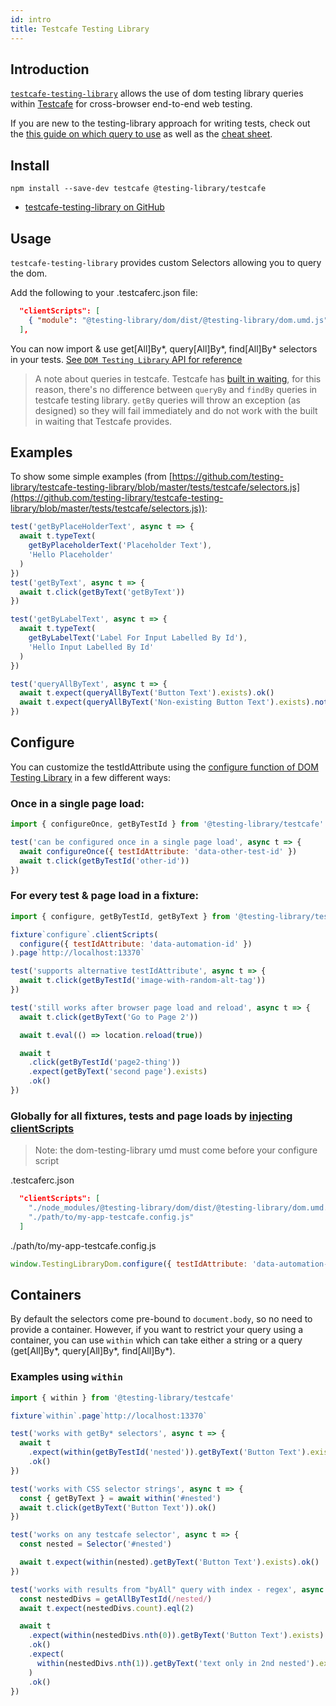 ```yaml
---
id: intro
title: Testcafe Testing Library
---
```


## Introduction

[`testcafe-testing-library`][gh] allows the use of dom testing library queries
within [Testcafe](https://devexpress.github.io/testcafe/) for cross-browser
end-to-end web testing.

If you are new to the testing-library approach for writing tests, check out the
[this guide on which query to use](https://testing-library.com/docs/guide-which-query)
as well as the
[cheat sheet](https://testing-library.com/docs/dom-testing-library/cheatsheet).

## Install

```
npm install --save-dev testcafe @testing-library/testcafe
```

- [testcafe-testing-library on GitHub][gh]

## Usage

`testcafe-testing-library` provides custom Selectors allowing you to query the
dom.

Add the following to your .testcaferc.json file:

```json
  "clientScripts": [
    { "module": "@testing-library/dom/dist/@testing-library/dom.umd.js" }
  ],
```

You can now import & use get[All]By*, query[All]By*, find[All]By\* selectors in
your tests.
[See `DOM Testing Library` API for reference](dom-testing-library/api-queries.md)

> A note about queries in testcafe. Testcafe has
> [built in waiting](https://devexpress.github.io/testcafe/documentation/test-api/built-in-waiting-mechanisms.html#wait-mechanism-for-selectors),
> for this reason, there's no difference between `queryBy` and `findBy` queries
> in testcafe testing library. `getBy` queries will throw an exception (as
> designed) so they will fail immediately and do not work with the built in
> waiting that Testcafe provides.

## Examples

To show some simple examples (from
[https://github.com/testing-library/testcafe-testing-library/blob/master/tests/testcafe/selectors.js](https://github.com/testing-library/testcafe-testing-library/blob/master/tests/testcafe/selectors.js)):

```javascript
test('getByPlaceHolderText', async t => {
  await t.typeText(
    getByPlaceholderText('Placeholder Text'),
    'Hello Placeholder'
  )
})
test('getByText', async t => {
  await t.click(getByText('getByText'))
})

test('getByLabelText', async t => {
  await t.typeText(
    getByLabelText('Label For Input Labelled By Id'),
    'Hello Input Labelled By Id'
  )
})

test('queryAllByText', async t => {
  await t.expect(queryAllByText('Button Text').exists).ok()
  await t.expect(queryAllByText('Non-existing Button Text').exists).notOk()
})
```

## Configure

You can customize the testIdAttribute using the [configure function of DOM
Testing Library][config] in a few different ways:

### Once in a single page load:

```javascript
import { configureOnce, getByTestId } from '@testing-library/testcafe'

test('can be configured once in a single page load', async t => {
  await configureOnce({ testIdAttribute: 'data-other-test-id' })
  await t.click(getByTestId('other-id'))
})
```

### For every test & page load in a fixture:

```javascript
import { configure, getByTestId, getByText } from '@testing-library/testcafe'

fixture`configure`.clientScripts(
  configure({ testIdAttribute: 'data-automation-id' })
).page`http://localhost:13370`

test('supports alternative testIdAttribute', async t => {
  await t.click(getByTestId('image-with-random-alt-tag'))
})

test('still works after browser page load and reload', async t => {
  await t.click(getByText('Go to Page 2'))

  await t.eval(() => location.reload(true))

  await t
    .click(getByTestId('page2-thing'))
    .expect(getByText('second page').exists)
    .ok()
})
```

### Globally for all fixtures, tests and page loads by [injecting clientScripts][inject]

> Note: the dom-testing-library umd must come before your configure script

.testcaferc.json

```json
  "clientScripts": [
    "./node_modules/@testing-library/dom/dist/@testing-library/dom.umd.js",
    "./path/to/my-app-testcafe.config.js"
  ]
```

./path/to/my-app-testcafe.config.js

```javascript
window.TestingLibraryDom.configure({ testIdAttribute: 'data-automation-id' })
```

## Containers

By default the selectors come pre-bound to `document.body`, so no need to
provide a container. However, if you want to restrict your query using a
container, you can use `within` which can take either a string or a query
(get[All]By*, query[All]By*, find[All]By\*).

### Examples using `within`

```javascript
import { within } from '@testing-library/testcafe'

fixture`within`.page`http://localhost:13370`

test('works with getBy* selectors', async t => {
  await t
    .expect(within(getByTestId('nested')).getByText('Button Text').exists)
    .ok()
})

test('works with CSS selector strings', async t => {
  const { getByText } = await within('#nested')
  await t.click(getByText('Button Text')).ok()
})

test('works on any testcafe selector', async t => {
  const nested = Selector('#nested')

  await t.expect(within(nested).getByText('Button Text').exists).ok()
})

test('works with results from "byAll" query with index - regex', async t => {
  const nestedDivs = getAllByTestId(/nested/)
  await t.expect(nestedDivs.count).eql(2)

  await t
    .expect(within(nestedDivs.nth(0)).getByText('Button Text').exists)
    .ok()
    .expect(
      within(nestedDivs.nth(1)).getByText('text only in 2nd nested').exists
    )
    .ok()
})
```

[config]: https://testing-library.com/docs/dom-testing-library/api-configuration
[gh]: https://github.com/testing-library/testcafe-testing-library
[inject]:
  https://devexpress.github.io/testcafe/documentation/using-testcafe/common-concepts/inject-scripts-into-tested-pages.html#add-client-scripts-to-all-tests
